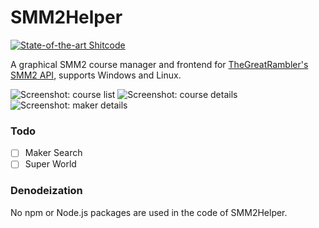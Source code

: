 # SMM2Helper

[![State-of-the-art Shitcode](https://img.shields.io/static/v1?label=State-of-the-art&message=Shitcode&color=7B5804)](https://github.com/trekhleb/state-of-the-art-shitcode)

A graphical SMM2 course manager and frontend for [TheGreatRambler's SMM2 API](https://github.com/TheGreatRambler/MariOver), supports Windows and Linux.

![Screenshot: course list](https://imgsrc.baidu.com/super/pic/item/0bd162d9f2d3572cddcbbf19cf13632763d0c3ce.jpg)
![Screenshot: course details](https://imgsrc.baidu.com/super/pic/item/1ad5ad6eddc451dafce22f2ef3fd5266d11632da.jpg)
![Screenshot: maker details](https://imgsrc.baidu.com/super/pic/item/7acb0a46f21fbe098150e0d12e600c338644aded.jpg)

### Todo
- [ ] Maker Search
- [ ] Super World 

### Denodeization
No npm or Node.js packages are used in the code of SMM2Helper.